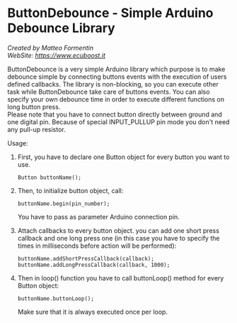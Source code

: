 # ButtonDebounce - Simple Arduino Debounce Library
*Created by Matteo Formentin*  
*WebSite: https://www.ecuboost.it*  

ButtonDebounce is a very simple Arduino library which purpose is to make debounce simple by connecting buttons events with the execution of users defined callbacks. The library is non-blocking, so you can execute other task while ButtonDebounce take care of buttons events. You can also specify your own debounce time in order to execute different functions on long button press.  
Please note that you have to connect button directly between ground and one digital pin. Because of special INPUT_PULLUP pin mode you don't need any pull-up resistor.  

Usage:  
1. First, you have to declare one Button object for every button you want to use.  
  
      ```
      Button buttonName();
      ```
2. Then, to initialize button object, call:  
  
      ```
      buttonName.begin(pin_number);
      ```
      You have to pass as parameter Arduino connection pin.  

2. Attach callbacks to every button object. you can add one short press callback and one long press one (in this case you have to specify the times in milliseconds before action will be performed):  
      ```
      buttonName.addShortPressCallback(callback);  
      buttonName.addLongPressCallback(callback, 1000);
      ```

3. Then in loop() function you have to call buttonLoop() method for every Button object:  

      ```
      buttonName.buttonLoop();
      ```  
   Make sure that it is always executed once per loop.
